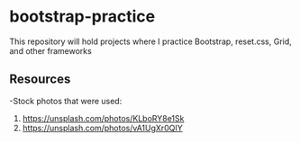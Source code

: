 # bootstrap-practice
This repository will hold projects where I practice Bootstrap, reset.css, Grid, and other frameworks


## Resources 
-Stock photos that were used:
1. https://unsplash.com/photos/KLboRY8e1Sk
2. https://unsplash.com/photos/vA1UgXr0QIY
